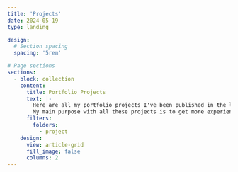 ```yaml
---
title: 'Projects'
date: 2024-05-19
type: landing

design:
  # Section spacing
  spacing: '5rem'

# Page sections
sections:
  - block: collection
    content:
      title: Portfolio Projects
      text: |-
        Here are all my portfolio projects I've been published in the last years.<br><br>
        My main purpose with all these projects is to get more experience and to deliver new results and values thinking about new and future projects.
      filters:
        folders:
          - project
    design:
      view: article-grid
      fill_image: false
      columns: 2
---
```

